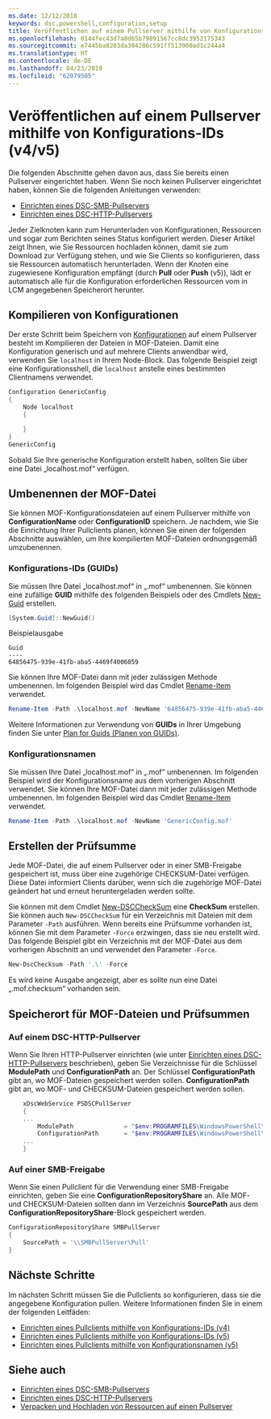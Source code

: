```yaml
---
ms.date: 12/12/2018
keywords: dsc,powershell,configuration,setup
title: Veröffentlichen auf einem Pullserver mithilfe von Konfigurations-IDs (v4/v5)
ms.openlocfilehash: 0144fec43d7a8d65b79891567cc0dc3952175343
ms.sourcegitcommit: e7445ba8203da304286c591ff513900ad1c244a4
ms.translationtype: HT
ms.contentlocale: de-DE
ms.lasthandoff: 04/23/2019
ms.locfileid: "62079505"
---
```

# <a name="publish-to-a-pull-server-using-configuration-ids-v4v5"></a>Veröffentlichen auf einem Pullserver mithilfe von Konfigurations-IDs (v4/v5)

Die folgenden Abschnitte gehen davon aus, dass Sie bereits einen Pullserver eingerichtet haben. Wenn Sie noch keinen Pullserver eingerichtet haben, können Sie die folgenden Anleitungen verwenden:

- [Einrichten eines DSC-SMB-Pullservers](pullServerSmb.md)
- [Einrichten eines DSC-HTTP-Pullservers](pullServer.md)

Jeder Zielknoten kann zum Herunterladen von Konfigurationen, Ressourcen und sogar zum Berichten seines Status konfiguriert werden. Dieser Artikel zeigt Ihnen, wie Sie Ressourcen hochladen können, damit sie zum Download zur Verfügung stehen, und wie Sie Clients so konfigurieren, dass sie Ressourcen automatisch herunterladen. Wenn der Knoten eine zugewiesene Konfiguration empfängt (durch **Pull** oder **Push** (v5)), lädt er automatisch alle für die Konfiguration erforderlichen Ressourcen vom in LCM angegebenen Speicherort herunter.

## <a name="compile-configurations"></a>Kompilieren von Konfigurationen

Der erste Schritt beim Speichern von [Konfigurationen](../configurations/configurations.md) auf einem Pullserver besteht im Kompilieren der Dateien in MOF-Dateien. Damit eine Konfiguration generisch und auf mehrere Clients anwendbar wird, verwenden Sie `localhost` in Ihrem Node-Block. Das folgende Beispiel zeigt eine Konfigurationsshell, die `localhost` anstelle eines bestimmten Clientnamens verwendet.

```powershell
Configuration GenericConfig
{
    Node localhost
    {

    }
}
GenericConfig
```

Sobald Sie Ihre generische Konfiguration erstellt haben, sollten Sie über eine Datei „localhost.mof“ verfügen.

## <a name="renaming-the-mof-file"></a>Umbenennen der MOF-Datei

Sie können MOF-Konfigurationsdateien auf einem Pullserver mithilfe von **ConfigurationName** oder **ConfigurationID** speichern. Je nachdem, wie Sie die Einrichtung Ihrer Pullclients planen, können Sie einen der folgenden Abschnitte auswählen, um Ihre kompilierten MOF-Dateien ordnungsgemäß umzubenennen.

### <a name="configuration-ids-guid"></a>Konfigurations-IDs (GUIDs)

Sie müssen Ihre Datei „localhost.mof“ in „<GUID>.mof“ umbenennen. Sie können eine zufällige **GUID** mithilfe des folgenden Beispiels oder des Cmdlets [New-Guid](/powershell/module/microsoft.powershell.utility/new-guid) erstellen.

```powershell
[System.Guid]::NewGuid()
```

Beispielausgabe

```output
Guid
----
64856475-939e-41fb-aba5-4469f4006059
```

Sie können Ihre MOF-Datei dann mit jeder zulässigen Methode umbenennen. Im folgenden Beispiel wird das Cmdlet [Rename-Item](/powershell/module/microsoft.powershell.management/rename-item) verwendet.

```powershell
Rename-Item -Path .\localhost.mof -NewName '64856475-939e-41fb-aba5-4469f4006059.mof'
```

Weitere Informationen zur Verwendung von **GUIDs** in Ihrer Umgebung finden Sie unter [Plan for Guids (Planen von GUIDs)](/powershell/dsc/secureserver#guids).

### <a name="configuration-names"></a>Konfigurationsnamen

Sie müssen Ihre Datei „localhost.mof“ in „<Configuration Name>.mof“ umbenennen. Im folgenden Beispiel wird der Konfigurationsname aus dem vorherigen Abschnitt verwendet. Sie können Ihre MOF-Datei dann mit jeder zulässigen Methode umbenennen. Im folgenden Beispiel wird das Cmdlet [Rename-Item](/powershell/module/microsoft.powershell.management/rename-item) verwendet.

```powershell
Rename-Item -Path .\localhost.mof -NewName 'GenericConfig.mof'
```

## <a name="create-the-checksum"></a>Erstellen der Prüfsumme

Jede MOF-Datei, die auf einem Pullserver oder in einer SMB-Freigabe gespeichert ist, muss über eine zugehörige CHECKSUM-Datei verfügen. Diese Datei informiert Clients darüber, wenn sich die zugehörige MOF-Datei geändert hat und erneut heruntergeladen werden sollte.

Sie können mit dem Cmdlet [New-DSCCheckSum](/powershell/module/psdesiredstateconfiguration/new-dscchecksum) eine **CheckSum** erstellen. Sie können auch `New-DSCCheckSum` für ein Verzeichnis mit Dateien mit dem Parameter `-Path` ausführen. Wenn bereits eine Prüfsumme vorhanden ist, können Sie mit dem Parameter `-Force` erzwingen, dass sie neu erstellt wird. Das folgende Beispiel gibt ein Verzeichnis mit der MOF-Datei aus dem vorherigen Abschnitt an und verwendet den Parameter `-Force`.

```powershell
New-DscChecksum -Path '.\' -Force
```

Es wird keine Ausgabe angezeigt, aber es sollte nun eine Datei „<GUID or Configuration Name>.mof.checksum“ vorhanden sein.

## <a name="where-to-store-mof-files-and-checksums"></a>Speicherort für MOF-Dateien und Prüfsummen

### <a name="on-a-dsc-http-pull-server"></a>Auf einem DSC-HTTP-Pullserver

Wenn Sie Ihren HTTP-Pullserver einrichten (wie unter [Einrichten eines DSC-HTTP-Pullservers](pullServer.md) beschrieben), geben Sie Verzeichnisse für die Schlüssel **ModulePath** und **ConfigurationPath** an. Der Schlüssel **ConfigurationPath** gibt an, wo MOF-Dateien gespeichert werden sollen. **ConfigurationPath** gibt an, wo MOF- und CHECKSUM-Dateien gespeichert werden sollen.

```powershell
    xDscWebService PSDSCPullServer
    {
    ...
        ModulePath              = "$env:PROGRAMFILES\WindowsPowerShell\DscService\Modules"
        ConfigurationPath       = "$env:PROGRAMFILES\WindowsPowerShell\DscService\Configuration"
    ...
    }

```

### <a name="on-an-smb-share"></a>Auf einer SMB-Freigabe

Wenn Sie einen Pullclient für die Verwendung einer SMB-Freigabe einrichten, geben Sie eine **ConfigurationRepositoryShare** an. Alle MOF- und CHECKSUM-Dateien sollten dann im Verzeichnis **SourcePath** aus dem **ConfigurationRepositoryShare**-Block gespeichert werden.

```powershell
ConfigurationRepositoryShare SMBPullServer
{
    SourcePath = '\\SMBPullServer\Pull'
}
```

## <a name="next-steps"></a>Nächste Schritte

Im nächsten Schritt müssen Sie die Pullclients so konfigurieren, dass sie die angegebene Konfiguration pullen. Weitere Informationen finden Sie in einem der folgenden Leitfäden:

- [Einrichten eines Pullclients mithilfe von Konfigurations-IDs (v4)](pullClientConfigId4.md)
- [Einrichten eines Pullclients mithilfe von Konfigurations-IDs (v5)](pullClientConfigId.md)
- [Einrichten eines Pullclients mithilfe von Konfigurationsnamen (v5)](pullClientConfigNames.md)

## <a name="see-also"></a>Siehe auch

- [Einrichten eines DSC-SMB-Pullservers](pullServerSmb.md)
- [Einrichten eines DSC-HTTP-Pullservers](pullServer.md)
- [Verpacken und Hochladen von Ressourcen auf einen Pullserver](package-upload-resources.md)
